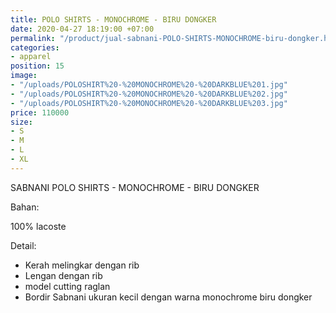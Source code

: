 ```yaml
---
title: POLO SHIRTS - MONOCHROME - BIRU DONGKER
date: 2020-04-27 18:19:00 +07:00
permalink: "/product/jual-sabnani-POLO-SHIRTS-MONOCHROME-biru-dongker.html"
categories:
- apparel
position: 15
image:
- "/uploads/POLOSHIRT%20-%20MONOCHROME%20-%20DARKBLUE%201.jpg"
- "/uploads/POLOSHIRT%20-%20MONOCHROME%20-%20DARKBLUE%202.jpg"
- "/uploads/POLOSHIRT%20-%20MONOCHROME%20-%20DARKBLUE%203.jpg"
price: 110000
size:
- S
- M
- L
- XL
---
```


SABNANI
POLO SHIRTS - MONOCHROME - BIRU DONGKER

Bahan:

100% lacoste

Detail:

- Kerah melingkar dengan rib
- Lengan dengan rib
- model cutting raglan
- Bordir Sabnani ukuran kecil dengan warna monochrome biru dongker